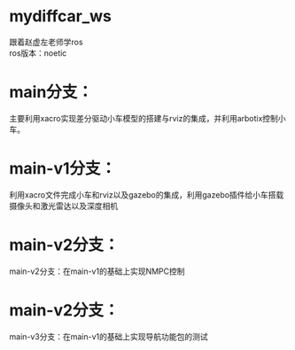 # mydiffcar_ws  
跟着赵虚左老师学ros  
ros版本：noetic  
# main分支：  
主要利用xacro实现差分驱动小车模型的搭建与rviz的集成，并利用arbotix控制小车。  

# main-v1分支：  
利用xacro文件完成小车和rviz以及gazebo的集成，利用gazebo插件给小车搭载摄像头和激光雷达以及深度相机  

# main-v2分支： 
main-v2分支：在main-v1的基础上实现NMPC控制  

# main-v2分支： 
main-v3分支：在main-v1的基础上实现导航功能包的测试  
